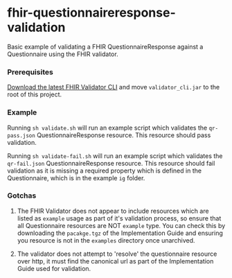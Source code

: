 # fhir-questionnaireresponse-validation
Basic example of validating a FHIR QuestionnaireResponse against a Questionnaire using the FHIR validator.

### Prerequisites

[Download the latest FHIR Validator CLI](https://github.com/hapifhir/org.hl7.fhir.core/releases/latest/download/validator_cli.jar) and move `validator_cli.jar` to the root of this project.

### Example

Running `sh validate.sh` will run an example script which validates the `qr-pass.json` QuestionnaireResponse resource. This resource should pass validation.

Running `sh validate-fail.sh` will run an example script which validates the `qr-fail.json` QuestionnaireResponse resource. This resource should fail validation as it is missing a required property which is defined in the Questionnaire, which is in the example `ig` folder.

### Gotchas

1) The FHIR Validator does not appear to include resources which are listed as `example` usage as part of it's validation process, so ensure that all Questionnaire resources are NOT `example` type. You can check this by downloading the `pacakge.tgz` of the Implementation Guide and ensuring you resource is not in the `examples` directory once unarchived.

2) The validator does not attempt to 'resolve' the questionnaire resource over http, it must find the canonical url as part of the Implementation Guide used for validation.


